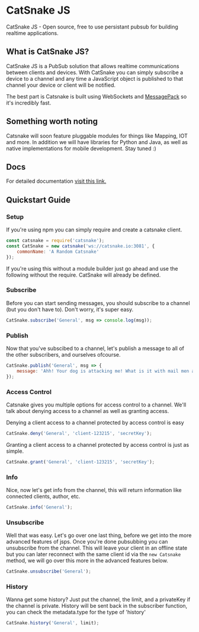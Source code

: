 # CatSnake JS

CatSnake JS - Open source, free to use persistant pubsub for building realtime applications.

## What is CatSnake JS?

CatSnake JS is a PubSub solution that allows realtime communications between clients and
devices. With CatSnake you can simply subscribe a device to a channel and any time
a JavaScript object is published to that channel your device or client will be notified.

The best part is Catsnake is built using WebSockets and
[MessagePack](http://msgpack.org) so it's incredibly fast.


## Something worth noting

Catsnake will soon feature pluggable modules for things like Mapping, IOT and more.
In addition we will have libraries for Python and Java, as well as native implementations for mobile development. Stay tuned :)

## Docs

For detailed documentation [visit this link.](https://rawgit.com/catsnakejs/catsnake-client/master/docs/global.html)

## Quickstart Guide

### Setup

If you're using npm you can simply require and create a catsnake client.
```javascript
const catsnake = require('catsnake');
const CatSnake = new catsnake('ws://catsnake.io:3081', {
    commonName: 'A Random Catsnake'
});
```

If you're using this without a module builder just go ahead and use the following without the require. CatSnake will
already be defined.


### Subscribe
Before you can start sending messages, you should subscribe to a channel (but you don't have to). Don't worry, it's super easy.

```javascript
CatSnake.subscribe('General', msg => console.log(msg));
```

### Publish
Now that you've subscibed to a channel, let's publish a message to all of the other subscribers, and ourselves ofcourse.

```javascript
CatSnake.publish('General', msg => {
    message: 'Ahh! Your dog is attacking me! What is it with mail men and dogs anyways?'
});
```

### Access Control

Catsnake gives you multiple options for access control to a channel. We'll talk
about denying access to a channel as well as granting access.

Denying a client access to a channel protected by access control is easy
```javascript
CatSnake.deny('General', 'client-123215', 'secretKey');
```

Granting a client access to a channel protected by access control is just as simple.
```javascript
CatSnake.grant('General', 'client-123215', 'secretKey');
```

### Info

Nice, now let's get info from the channel, this will return information like connected clients, author, etc.

```javascript
CatSnake.info('General');
```

### Unsubscribe
Well that was easy. Let's go over one last thing, before we get into the more advanced features of jsps.
Once you're done pubsubbing you can unsubscribe from the channel. This will leave your client in an offline state but
you can later reconnect with the same client id via the `new Catsnake` method, we will go over this more in the advanced
features below.

```javascript
CatSnake.unsubscribe('General');
```

### History

Wanna get some history? Just put the channel, the limit, and a privateKey if the channel is private.
History will be sent back in the subscriber function, you can check the metadata.type for the type of 'history'
```javascript
CatSnake.history('General', limit);
```

